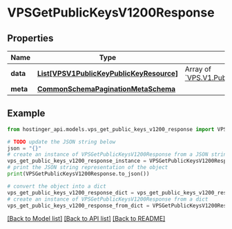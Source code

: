 # VPSGetPublicKeysV1200Response


## Properties

Name | Type | Description | Notes
------------ | ------------- | ------------- | -------------
**data** | [**List[VPSV1PublicKeyPublicKeyResource]**](VPSV1PublicKeyPublicKeyResource.md) | Array of [&#x60;VPS.V1.PublicKey.PublicKeyResource&#x60;](#model/vpsv1publickeypublickeyresource) | [optional] 
**meta** | [**CommonSchemaPaginationMetaSchema**](CommonSchemaPaginationMetaSchema.md) |  | [optional] 

## Example

```python
from hostinger_api.models.vps_get_public_keys_v1200_response import VPSGetPublicKeysV1200Response

# TODO update the JSON string below
json = "{}"
# create an instance of VPSGetPublicKeysV1200Response from a JSON string
vps_get_public_keys_v1200_response_instance = VPSGetPublicKeysV1200Response.from_json(json)
# print the JSON string representation of the object
print(VPSGetPublicKeysV1200Response.to_json())

# convert the object into a dict
vps_get_public_keys_v1200_response_dict = vps_get_public_keys_v1200_response_instance.to_dict()
# create an instance of VPSGetPublicKeysV1200Response from a dict
vps_get_public_keys_v1200_response_from_dict = VPSGetPublicKeysV1200Response.from_dict(vps_get_public_keys_v1200_response_dict)
```
[[Back to Model list]](../README.md#documentation-for-models) [[Back to API list]](../README.md#documentation-for-api-endpoints) [[Back to README]](../README.md)


